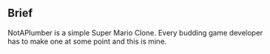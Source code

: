 ## Brief

NotAPlumber is a simple Super Mario Clone. Every budding game developer has to make one at some point and this is mine.
